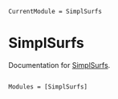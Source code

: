 ```@meta
CurrentModule = SimplSurfs
```

# SimplSurfs

Documentation for [SimplSurfs](https://github.com/Saschobolt/SimplSurfs.jl).

```@index
```

```@autodocs
Modules = [SimplSurfs]
```
